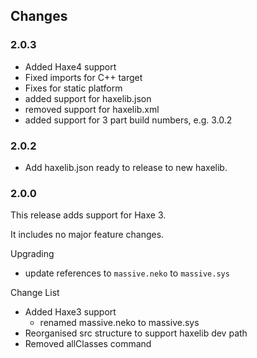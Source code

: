 ## Changes

### 2.0.3

- Added Haxe4 support
- Fixed imports for C++ target
- Fixes for static platform
- added support for haxelib.json
- removed support for haxelib.xml
- added support for 3 part build numbers, e.g. 3.0.2

### 2.0.2

- Add haxelib.json ready to release to new haxelib.

### 2.0.0

This release adds support for Haxe 3.

It includes no major feature changes.

Upgrading

- update references to `massive.neko` to `massive.sys`

Change List

- Added Haxe3 support
	- renamed massive.neko to massive.sys
- Reorganised src structure to support haxelib dev path
- Removed allClasses command


